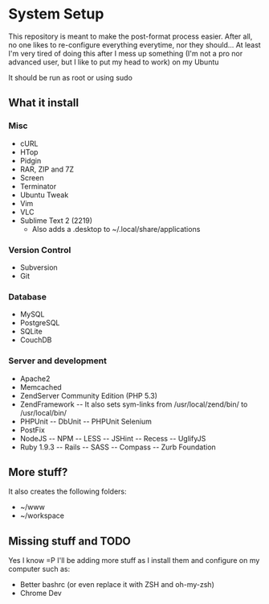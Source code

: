 # System Setup

This repository is meant to make the post-format process easier. After all, no one likes to re-configure everything everytime, nor they should...
At least I'm very tired of doing this after I mess up something (I'm not a pro nor advanced user, but I like to put my head to work) on my Ubuntu

It should be run as root or using sudo

## What it install

### Misc

- cURL
- HTop
- Pidgin
- RAR, ZIP and 7Z
- Screen
- Terminator
- Ubuntu Tweak
- Vim
- VLC
- Sublime Text 2 (2219)
  - Also adds a .desktop to ~/.local/share/applications

### Version Control

- Subversion
- Git

### Database

- MySQL
- PostgreSQL
- SQLite
- CouchDB

### Server and development

- Apache2
- Memcached
- ZendServer Community Edition (PHP 5.3)
- ZendFramework
-- It also sets sym-links from /usr/local/zend/bin/ to /usr/local/bin/
- PHPUnit
-- DbUnit
-- PHPUnit Selenium
- PostFix
- NodeJS
-- NPM
-- LESS
-- JSHint
-- Recess
-- UglifyJS
- Ruby 1.9.3
-- Rails
-- SASS
-- Compass
-- Zurb Foundation

## More stuff?

It also creates the following folders:
- ~/www
- ~/workspace

## Missing stuff and TODO

Yes I know =P I'll be adding more stuff as I install them and configure on my computer such as:
- Better bashrc (or even replace it with ZSH and oh-my-zsh)
- Chrome Dev
